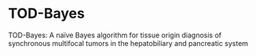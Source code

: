 # TOD-Bayes
TOD-Bayes: A naïve Bayes algorithm for tissue origin diagnosis of synchronous multifocal tumors in the hepatobiliary and pancreatic system

